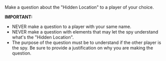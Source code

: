 Make a question about the "Hidden Location" to a player of your choice.

**IMPORTANT:** 
- NEVER make a question to a player with your same name.
- NEVER make a question with elements that may let the spy understand what's the "Hidden Location".
- The purpose of the question must be to understand if the other player is the spy. Be sure to provide a justification on why you are making the question.
